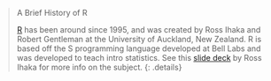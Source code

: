 > <details-title>A Brief History of R</details-title>
>
> [R](https://en.wikipedia.org/wiki/R_(programming_language)) has been around since 1995, and was created by Ross Ihaka and Robert Gentleman at the University of Auckland, New Zealand. R is based off the S programming language developed at Bell Labs and was developed to teach intro statistics. See this [slide deck](https://www.stat.auckland.ac.nz/~ihaka/downloads/Massey.pdf) by Ross Ihaka for more info on the subject.
{: .details}

